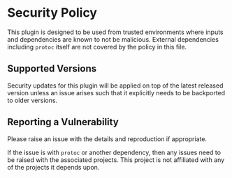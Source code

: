 # Security Policy

This plugin is designed to be used from trusted environments where inputs
and dependencies are known to not be malicious. External dependencies
including `protoc` itself are not covered by the policy in this file.

## Supported Versions

Security updates for this plugin will be applied on top of the
latest released version unless an issue arises such that it explicitly
needs to be backported to older versions.

## Reporting a Vulnerability

Please raise an issue with the details and reproduction if appropriate.

If the issue is with `protoc` or another dependency, then any issues need
to be raised with the associated projects. This project is not affiliated
with any of the projects it depends upon.
